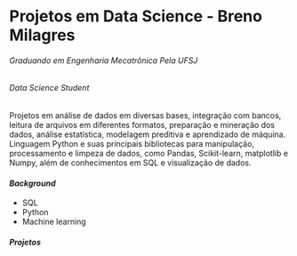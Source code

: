 # Projetos em Data Science - Breno Milagres 
###### *Graduando em Engenharia Mecatrônica Pela UFSJ*
###### *Data Science Student*	

Projetos em análise de dados em diversas bases, integração com bancos, leitura de arquivos em diferentes formatos, 
preparação e mineração dos dados, análise estatística, modelagem preditiva e aprendizado de máquina. 
Linguagem Python e suas principais bibliotecas para manipulação, processamento e limpeza de dados, como Pandas, 
Scikit-learn, matplotlib e Numpy, além de conhecimentos em SQL e visualização de dados.
	
#### **_Background_**
- SQL
- Python
- Machine learning

#### **_Projetos_**
